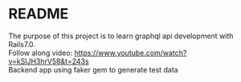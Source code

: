 # README

The purpose of this project is to learn graphql api development with Rails7.0. <br>
Follow along video: https://www.youtube.com/watch?v=kSlJH3hrV58&t=243s  <br>
Backend app using faker gem to generate test data
